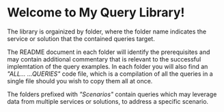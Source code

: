 # Welcome to My Query Library!

The library is orgainized by folder, where the folder name indicates the service or solution that the contained queries target.

The README document in each folder will identify the prerequisites and may contain additional commentary that is relevant to the successful implemtation of the query examples. In each folder you will also find an *"ALL... ...QUERIES"* code file, which is a compilation of all the queries in a single file should you wish to copy them all at once.

The folders prefixed with *"Scenarios"* contain queries which may leverage data from multiple services or solutions, to address a specific scenario.
